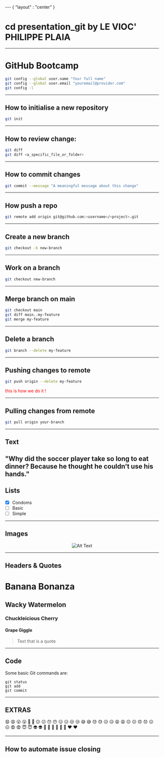 --- { "layout" : "center" }
# cd presentation_git by LE VIOC' PHILIPPE PLAIA

---

<!-- slides.md -->

# GitHub Bootcamp
```sh
git config --global user.name "Your full name"
git config --global user.email "youremail@provider.com"
git config -l
```
---

## How to initialise a new repository

```sh
git init
```

---

## How to review change:
```sh
git diff
git diff <a_specific_file_or_folder>
```
---

## How to commit changes
```sh
git commit --message "A meaningful message about this change"

```
---

## How push a repo
```sh
git remote add origin git@github.com:<username>/<project>.git
```
---

## Create a new branch
```sh
git checkout -b new-branch
```
---

## Work on a branch
```sh
git checkout new-branch
```
---

## Merge branch on main
```sh
git checkout main
git diff main..my-feature
git merge my-feature
```
---

## Delete a branch
```sh
git branch --delete my-feature
```
---

## Pushing changes to remote
```sh
git push origin --delete my-feature
```

<red> this is how we do it !</red>
<white> this is how we do it !</white>
<style>
red { color: red }
white { color: white }
</style>
---

## Pulling changes from remote
```sh
git pull origin your-branch
```
---

## Text
"Why did the soccer player take so long to eat dinner? Because he thought he couldn’t use his hands."
---

## Lists
- [x] Condoms
- [ ] Basic
- [ ] Simple
---

## Images
<div style="text-align:center;">
  <img src="https://i.gifer.com/origin/5d/5d0ef729d17b26f8d55b3add0455be13_w200.webp" alt="Alt Text" />
</div>

---

## Headers & Quotes

# Banana Bonanza

## Wacky Watermelon

### Chuckleicious Cherry

#### Grape Giggle

> Text that is a quote

---

## Code

Some basic Git commands are:
```
git status
git add
git commit
```

---
## EXTRAS
😧 :anguished:	😮 :open_mouth:	😬 :grimacing:
😕 :confused:	😯 :hushed:	😑 :expressionless:
😒 :unamused:	😅 :sweat_smile:	😓 :sweat:
😥 :disappointed_relieved:	😩 :weary:	😔 :pensive:
😞 :disappointed:	😖 :confounded:	😨 :fearful:
😇 :innocent:	👽 :alien:	💛 :yellow_heart:
💙 :blue_heart:	💜 :purple_heart:	❤️ :heart:

---
## How to automate issue closing